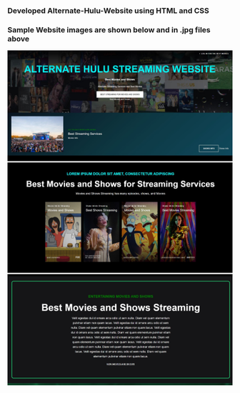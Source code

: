 ### Developed Alternate-Hulu-Website using HTML and CSS
### Sample Website images are shown below and in .jpg files above
![](homepage.JPG)
![](page2.JPG)
![](page3.JPG)
